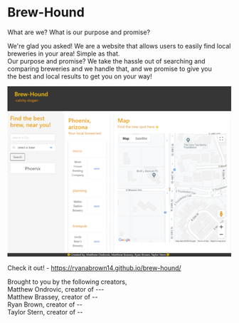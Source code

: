 # Brew-Hound

  What are we? What is our purpose and promise?</br>
 
 We're glad you asked! We are a website that allows users to easily find local breweries in your area! Simple as that. </br>
 Our purpose and promise? We take the hassle out of searching and comparing breweries and we handle that, and we promise to give you<br>
 the best and local results to get you on your way!
 
 ![image](./assets/images/Application-screenshot.png)
 
  Check it out! - https://ryanabrown14.github.io/brew-hound/ 

 Brought to you by the following creators,</br>
 Matthew Ondrovic, creator of ---</br>
 Matthew Brassey, creator of --</br>
 Ryan Brown, creator of --</br>
 Taylor Stern, creator of --</br>
